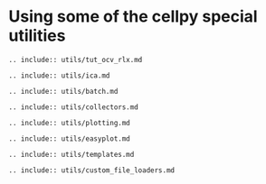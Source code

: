 # Using some of the cellpy special utilities

```{eval-rst}
.. include:: utils/tut_ocv_rlx.md
```

```{eval-rst}
.. include:: utils/ica.md
```

```{eval-rst}
.. include:: utils/batch.md
```

```{eval-rst}
.. include:: utils/collectors.md
```

```{eval-rst}
.. include:: utils/plotting.md
```

```{eval-rst}
.. include:: utils/easyplot.md
```

```{eval-rst}
.. include:: utils/templates.md
```

```{eval-rst}
.. include:: utils/custom_file_loaders.md
```
